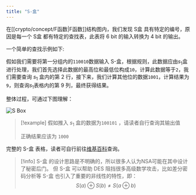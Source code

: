 ```yaml
---
title: "S-盒"
---
```


在[[crypto/concept/F函数|F函数]]结构图内，我们发现 S盒 具有特定的编号，原因是每一个 S盒 都有特定的查找表，此表将 6 bit 的输入转换为 4 bit 的输出。

一个简单的查找示例如下:

假如我们需要将第一分组内的`110010`数据输入 S-盒，根据规则，此数据应由$s_1$盒进行处理，我们首先选择此数据的最高位和最低位构成`10`，计算此数据等于`2`，我们需要查询 $s_1$ 盒内的第 2 行，接下来，我们计算其他位的数据`1001`，计算结果为`9`，则查询$s_1$表格内的第 9 列，最终获得结果。

整体过程，可通过下图理解：

![S Box](https://img.gejiba.com/images/b586f43ca9d6a3b70195f0c7da971c86.png)

> [!example]
>  假如推入 $s_1$ 盒的数据为`100101` ，请读者自行查询其输出值
>  
>  正确结果应该为 `1000`

完整的 S-盒 表格，读者可自行前往[维基百科](https://en.wikipedia.org/wiki/DES_supplementary_material#Substitution_boxes_(S-boxes))查询。

> [!info]
> S-盒 的设计思路是不明确的，所以很多人认为NSA可能在其中设计了秘密后门。
> 但 S-盒 可以帮助 DES 阻挡很多高级数学攻击，比如差分密码分析等
> S-盒 也引入了重要的非线性的特性，即：
> $$S(a) \oplus S(b) \not = S(a \oplus b)$$

